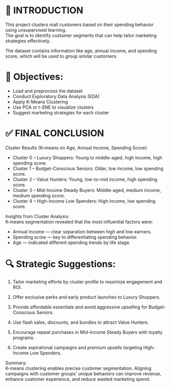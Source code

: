 # 📌 INTRODUCTION  
This project clusters mall customers based on their spending behavior using unsupervised learning.  
The goal is to identify customer segments that can help tailor marketing strategies effectively.

The dataset contains information like age, annual income, and spending score, which will be used to group similar customers.

# 🎯 Objectives:  
- Load and preprocess the dataset  
- Conduct Exploratory Data Analysis (EDA)  
- Apply K-Means Clustering  
- Use PCA or t-SNE to visualize clusters  
- Suggest marketing strategies for each cluster  

# ✅ FINAL CONCLUSION

Cluster Results (K-means on Age, Annual Income, Spending Score):  
- Cluster 0 – Luxury Shoppers: Young to middle-aged, high income, high spending score.  
- Cluster 1 – Budget-Conscious Seniors: Older, low income, low spending score.  
- Cluster 2 – Value Hunters: Young, low-to-mid income, high spending score.  
- Cluster 3 – Mid-Income Steady Buyers: Middle-aged, medium income, medium spending score.  
- Cluster 4 – High-Income Low Spenders: High income, low spending score.  

Insights from Cluster Analysis:  
K-means segmentation revealed that the most influential factors were:  
- Annual income — clear separation between high and low earners.  
- Spending score — key to differentiating spending behavior.  
- Age — indicated different spending trends by life stage.  

# 🔍 Strategic Suggestions:

1. Tailor marketing efforts by cluster profile to maximize engagement and ROI.

2. Offer exclusive perks and early product launches to Luxury Shoppers.

3. Provide affordable essentials and avoid aggressive upselling for Budget-Conscious Seniors.

4. Use flash sales, discounts, and bundles to attract Value Hunters.

5. Encourage repeat purchases in Mid-Income Steady Buyers with loyalty programs.

6. Create aspirational campaigns and premium upsells targeting High-Income Low Spenders.

Summary:  
K-means clustering enables precise customer segmentation. Aligning campaigns with customer groups’ unique behaviors can improve revenue, enhance customer experience, and reduce wasted marketing spend.
